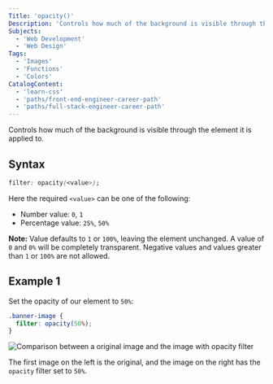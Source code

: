```yaml
---
Title: 'opacity()'
Description: 'Controls how much of the background is visible through the element it is applied to.'
Subjects:
  - 'Web Development'
  - 'Web Design'
Tags:
  - 'Images'
  - 'Functions'
  - 'Colors'
CatalogContent:
  - 'learn-css'
  - 'paths/front-end-engineer-career-path'
  - 'paths/full-stack-engineer-career-path'
---
```


Controls how much of the background is visible through the element it is applied to.

## Syntax

```css
filter: opacity(<value>);
```

Here the required `<value>` can be one of the following:

- Number value: `0`, `1`
- Percentage value: `25%`, `50%`

**Note:** Value defaults to `1` or `100%`, leaving the element unchanged. A value of `0` and `0%` will be completely transparent. Negative values and values greater than `1` or `100%` are not allowed.

## Example 1

Set the opacity of our element to `50%`:

```css
.banner-image {
  filter: opacity(50%);
}
```

![Comparison between a original image and the image with opacity filter](https://raw.githubusercontent.com/Codecademy/docs/main/media/css-filterfunction-opacity-50%.png)

The first image on the left is the original, and the image on the right has the `opacity` filter set to `50%`.
